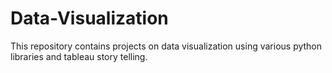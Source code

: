 # Data-Visualization
This repository contains projects on data visualization using various python libraries and tableau story telling.
